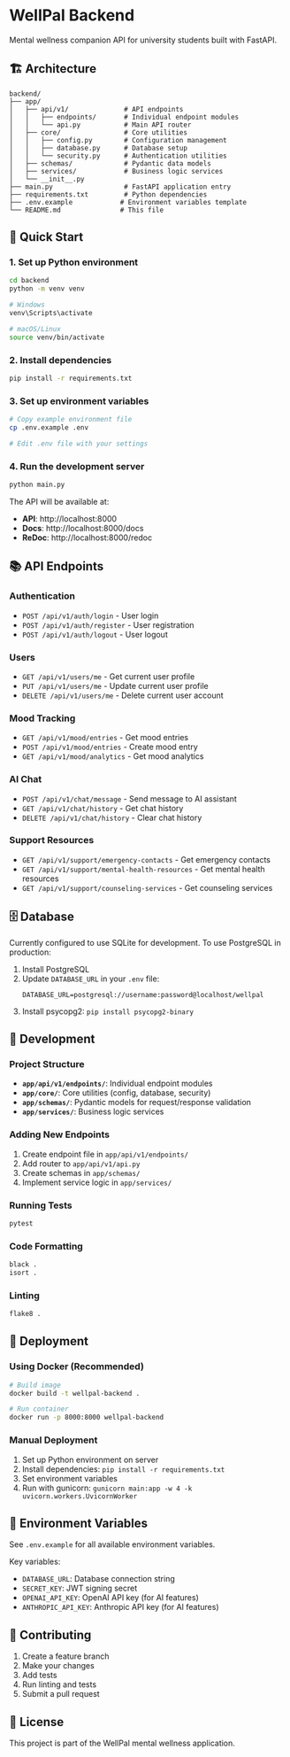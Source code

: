 # WellPal Backend

Mental wellness companion API for university students built with FastAPI.

## 🏗️ Architecture

```
backend/
├── app/
│   ├── api/v1/              # API endpoints
│   │   ├── endpoints/       # Individual endpoint modules
│   │   └── api.py           # Main API router
│   ├── core/                # Core utilities
│   │   ├── config.py        # Configuration management
│   │   ├── database.py      # Database setup
│   │   └── security.py      # Authentication utilities
│   ├── schemas/             # Pydantic data models
│   ├── services/            # Business logic services
│   └── __init__.py
├── main.py                  # FastAPI application entry
├── requirements.txt         # Python dependencies
├── .env.example            # Environment variables template
└── README.md               # This file
```

## 🚀 Quick Start

### 1. Set up Python environment
```bash
cd backend
python -m venv venv

# Windows
venv\Scripts\activate

# macOS/Linux
source venv/bin/activate
```

### 2. Install dependencies
```bash
pip install -r requirements.txt
```

### 3. Set up environment variables
```bash
# Copy example environment file
cp .env.example .env

# Edit .env file with your settings
```

### 4. Run the development server
```bash
python main.py
```

The API will be available at:
- **API**: http://localhost:8000
- **Docs**: http://localhost:8000/docs
- **ReDoc**: http://localhost:8000/redoc

## 📚 API Endpoints

### Authentication
- `POST /api/v1/auth/login` - User login
- `POST /api/v1/auth/register` - User registration
- `POST /api/v1/auth/logout` - User logout

### Users
- `GET /api/v1/users/me` - Get current user profile
- `PUT /api/v1/users/me` - Update current user profile
- `DELETE /api/v1/users/me` - Delete current user account

### Mood Tracking
- `GET /api/v1/mood/entries` - Get mood entries
- `POST /api/v1/mood/entries` - Create mood entry
- `GET /api/v1/mood/analytics` - Get mood analytics

### AI Chat
- `POST /api/v1/chat/message` - Send message to AI assistant
- `GET /api/v1/chat/history` - Get chat history
- `DELETE /api/v1/chat/history` - Clear chat history

### Support Resources
- `GET /api/v1/support/emergency-contacts` - Get emergency contacts
- `GET /api/v1/support/mental-health-resources` - Get mental health resources
- `GET /api/v1/support/counseling-services` - Get counseling services

## 🗄️ Database

Currently configured to use SQLite for development. To use PostgreSQL in production:

1. Install PostgreSQL
2. Update `DATABASE_URL` in your `.env` file:
   ```
   DATABASE_URL=postgresql://username:password@localhost/wellpal
   ```
3. Install psycopg2: `pip install psycopg2-binary`

## 🔧 Development

### Project Structure

- **`app/api/v1/endpoints/`**: Individual endpoint modules
- **`app/core/`**: Core utilities (config, database, security)
- **`app/schemas/`**: Pydantic models for request/response validation
- **`app/services/`**: Business logic services

### Adding New Endpoints

1. Create endpoint file in `app/api/v1/endpoints/`
2. Add router to `app/api/v1/api.py`
3. Create schemas in `app/schemas/`
4. Implement service logic in `app/services/`

### Running Tests
```bash
pytest
```

### Code Formatting
```bash
black .
isort .
```

### Linting
```bash
flake8 .
```

## 🚀 Deployment

### Using Docker (Recommended)
```bash
# Build image
docker build -t wellpal-backend .

# Run container
docker run -p 8000:8000 wellpal-backend
```

### Manual Deployment
1. Set up Python environment on server
2. Install dependencies: `pip install -r requirements.txt`
3. Set environment variables
4. Run with gunicorn: `gunicorn main:app -w 4 -k uvicorn.workers.UvicornWorker`

## 📝 Environment Variables

See `.env.example` for all available environment variables.

Key variables:
- `DATABASE_URL`: Database connection string
- `SECRET_KEY`: JWT signing secret
- `OPENAI_API_KEY`: OpenAI API key (for AI features)
- `ANTHROPIC_API_KEY`: Anthropic API key (for AI features)

## 🤝 Contributing

1. Create a feature branch
2. Make your changes
3. Add tests
4. Run linting and tests
5. Submit a pull request

## 📄 License

This project is part of the WellPal mental wellness application.
